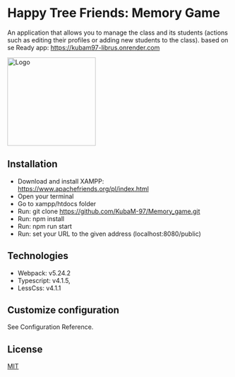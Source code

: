 
# Happy Tree Friends: Memory Game

An application that allows you to manage the class and its students (actions such as editing their profiles or adding new students to the class).
based on se
Ready app: https://kubam97-librus.onrender.com

<img src="./assets/images/logo.png" alt="Logo" title="Logo" width="200px" />

## Installation

+   Download and install XAMPP: https://www.apachefriends.org/pl/index.html
+   Open your terminal
+   Go to xampp/htdocs folder
+   Run: git clone https://github.com/KubaM-97/Memory_game.git
+   Run: npm install
+   Run: npm run start
+   Run: set your URL to the given address (localhost:8080/public)

## Technologies
+   Webpack: v5.24.2
+   Typescript: v4.1.5,
+   LessCss: v4.1.1

## Customize configuration
See Configuration Reference.

## License
[MIT](https://choosealicense.com/licenses/mit/)
